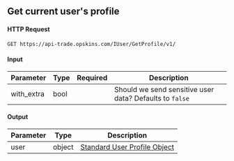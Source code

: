 ## Get current user's profile

#### HTTP Request

`GET https://api-trade.opskins.com/IUser/GetProfile/v1/`

#### Input

Parameter | Type | Required   | Description
--------- | -----| :--------: | -----------
with_extra | bool |  | Should we send sensitive user data? Defaults to `false`
    
#### Output

Parameter | Type | Description
--------- | -----| -------- 
user     | object | [Standard User Profile Object](/IUser.md#standard-user-profile-object)